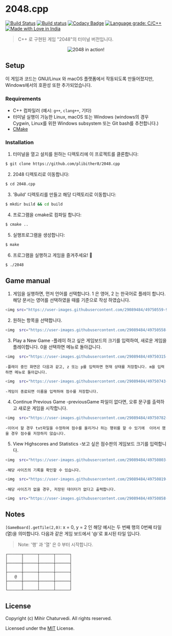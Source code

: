 # 2048.cpp

[![Build Status](https://img.shields.io/travis/plibither8/2048.cpp.svg)](https://travis-ci.com/plibither8/2048.cpp)
[![Build status](https://ci.appveyor.com/api/projects/status/sljhlvcx8k11ckw7?svg=true)](https://ci.appveyor.com/project/plibither8/2048-cpp)
[![Codacy Badge](https://api.codacy.com/project/badge/Grade/b37414d66e7d4146bf72a4a467fdc84d)](https://app.codacy.com/app/plibither8/2048.cpp?utm_source=github.com&utm_medium=referral&utm_content=plibither8/2048.cpp&utm_campaign=Badge_Grade_Dashboard)
[![Language grade: C/C++](https://img.shields.io/lgtm/grade/cpp/g/plibither8/2048.cpp.svg?logo=lgtm&logoWidth=18)](https://lgtm.com/projects/g/plibither8/2048.cpp/context:cpp)
[![Made with Love in India](https://madewithlove.org.in/badge.svg)](https://madewithlove.org.in/)

> C++ 로 구현된 게임 "2048"의 터미널 버전입니다.

<p align="center">
    <img align="center" alt="2048 in action!" src="assets/demo.gif"></img>
</p>

## Setup

이 게임과 코드는 GNU/Linux 와 macOS 플랫폼에서 작동되도록 만들어졌지만, Windows에서의 호환성 또한 추가되었습니다.

### Requirements

* C++ 컴파일러 (예시: `g++`, `clang++`, 기타)
* 터미널 실행이 가능한 Linux, macOS 또는 Windows (windows의 경우 Cygwin, Linux를 위한 Windows subsystem 또는 Git bash를 추천합니다.)
* [CMake](https://cmake.org/)

### Installation

1. 터미널을 열고 설치를 원하는 디렉토리에 이 프로젝트를 클론합니다:
```bash
$ git clone https://github.com/plibither8/2048.cpp
```
2. 2048 디렉토리로 이동합니다:
```bash
$ cd 2048.cpp
```
3. 'Build' 디렉토리를 만들고 해당 디렉토리로 이동합니다:
```bash
$ mkdir build && cd build
```
4. 프로그램을 cmake로 컴파일 합니다:
```bash
$ cmake ..
```
5. 실행프로그램을 생성합니다:
```bash
$ make
```
6. 프로그램을 실행하고 게임을 즐겨주세요! :tada:
```bash
$ ./2048
```

## Game manual

1. 게임을 실행하면, 먼저 언어를 선택합니다. 1 은 영어, 2 는 한국어로 플레이 합니다.
해당 문서는 영어를 선택하였을 때를 기준으로 작성 하였습니다.
```bash
<img src="https://user-images.githubusercontent.com/29089484/49750559-98c0fa80-fcee-11e8-9d16-a0b70a810e3b.PNG">
```
2. 원하는 항목을 선택합니다.
```bash
<img  src="https://user-images.githubusercontent.com/29089484/49750558-98286400-fcee-11e8-9d5d-591751e8b5dc.PNG">
```
3. Play a New Game
    -플레이 하고 싶은 게임보드의 크기를 입력하여, 새로운 게임을 플레이합니다. 0을 선택하면 메뉴로 돌아갑니다.
```bash
<img  src="https://user-images.githubusercontent.com/29089484/49750315-e5f09c80-fced-11e8-8569-280111cbd763.PNG">
```
    -플레이 중인 화면은 다음과 같고, z 또는 p를 입력하면 현재 상태를 저장합니다. m을 입력하면 메뉴로 돌아갑니다.
```bash
<img  src="https://user-images.githubusercontent.com/29089484/49750743-053bf980-fcef-11e8-9bf7-dd111375fd4e.PNG">
```
    -게임이 종료되면 이름을 입력하여 점수를 저장합니다.
4. Continue Previous Game
    -previousGame 파일이 없다면, 오류 문구를 출력하고 새로운 게임을 시작합니다.
```bash
<img  src="https://user-images.githubusercontent.com/29089484/49750782-1c7ae700-fcef-11e8-89dc-9116957b6143.PNG">
```
    -이어서 할 경우 txt파일을 수정하여 점수를 올리거나 하는 행위를 할 수 있기에  이어서 했을 경우 점수를 저장하지 않습니다.
5. View Highscores and Statistics
    -보고 싶은 점수판의 게임보드 크기를 입력합니다.
```bash
<img  src="https://user-images.githubusercontent.com/29089484/49750803-2bfa3000-fcef-11e8-862c-8dcd6e0659f6.PNG">
```
    -해당 사이즈의 기록을 확인할 수 있습니다.
```bash
<img  src="https://user-images.githubusercontent.com/29089484/49750819-37e5f200-fcef-11e8-92ee-aec76c74a5d6.PNG">
```
    -해당 사이즈가 없을 경우, 저장된 데이터가 없다고 출력합니다.
```bash
<img  src="https://user-images.githubusercontent.com/29089484/49750858-521fd000-fcef-11e8-84bc-b9a116064531.PNG">
```
## Notes

`[GameBoard].getTile(2,0)`: x = 0, y = 2 인 해당 예시는 두 번째 행의 0번째 타일(열)을 의미합니다.
다음과 같은 게임 보드에서 '@'로 표시된 타일 입니다.

> Note: '행' 과 '열' 은 0 부터 시작합니다.

```plaintext
┌──────┬──────┬──────┬──────┐
│      │      │      │      │
├──────┼──────┼──────┼──────┤
│      │      │      │      │
├──────┼──────┼──────┼──────┤
│   @  │      │      │      │
├──────┼──────┼──────┼──────┤
│      │      │      │      │
└──────┴──────┴──────┴──────┘
```

## License

Copyright (c) Mihir Chaturvedi. All rights reserved.

Licensed under the [MIT](LICENSE) License.
